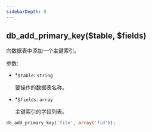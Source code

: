 ```yaml
---
sidebarDepth: 0
---
```


## db_add_primary_key($table, $fields)

向数据表中添加一个主键索引。

参数:
- <span class="required">*</span>`$table`: `string`

  要操作的数据表名称。

- <span class="required">*</span>`$fields`: `array`

  主键索引的字段列表。


```php
db_add_primary_key('file', array('fid'));
```
